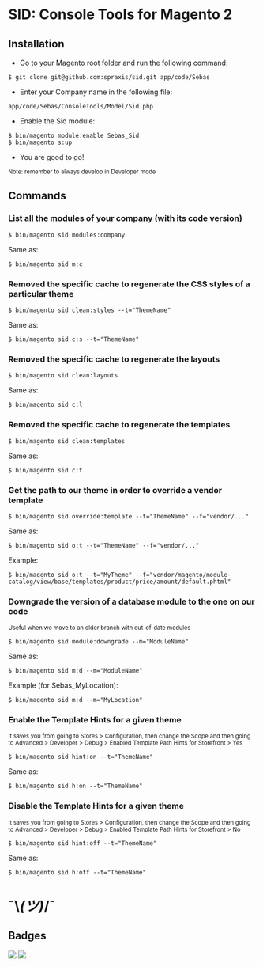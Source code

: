# SID: Console Tools for Magento 2

## Installation

- Go to your Magento root folder and run the following command:
```
$ git clone git@github.com:spraxis/sid.git app/code/Sebas
```
- Enter your Company name in the following file:
```
app/code/Sebas/ConsoleTools/Model/Sid.php
```
- Enable the Sid module:
```
$ bin/magento module:enable Sebas_Sid
$ bin/magento s:up
```
- You are good to go!

<sub>
Note: remember to always develop in Developer mode
</sub>


## Commands

### List all the modules of your company (with its code version)

```
$ bin/magento sid modules:company
```
Same as:
```
$ bin/magento sid m:c
```

### Removed the specific cache to regenerate the CSS styles of a particular theme

```
$ bin/magento sid clean:styles --t="ThemeName"
```
Same as:
```
$ bin/magento sid c:s --t="ThemeName"
```

### Removed the specific cache to regenerate the layouts

```
$ bin/magento sid clean:layouts
```
Same as:
```
$ bin/magento sid c:l
```

### Removed the specific cache to regenerate the templates

```
$ bin/magento sid clean:templates
```
Same as:
```
$ bin/magento sid c:t
```

###  Get the path to our theme in order to override a vendor template

```
$ bin/magento sid override:template --t="ThemeName" --f="vendor/..."
```
Same as:
```
$ bin/magento sid o:t --t="ThemeName" --f="vendor/..."
```
Example:
```
$ bin/magento sid o:t --t="MyTheme" --f="vendor/magento/module-catalog/view/base/templates/product/price/amount/default.phtml"
```

### Downgrade the version of a database module to the one on our code
<sub>
Useful when we move to an older branch with out-of-date modules
</sub>

```
$ bin/magento sid module:downgrade --m="ModuleName"
```
Same as:
```
$ bin/magento sid m:d --m="ModuleName"
```
Example (for Sebas_MyLocation):
```
$ bin/magento sid m:d --m="MyLocation"
```

### Enable the Template Hints for a given theme
<sub>
It saves you from going to Stores > Configuration, then change the Scope and then going to Advanced > Developer > Debug > Enabled Template Path Hints for Storefront > Yes
</sub>

```
$ bin/magento sid hint:on --t="ThemeName"
```
Same as:
```
$ bin/magento sid h:on --t="ThemeName"
```

### Disable the Template Hints for a given theme
<sub>
It saves you from going to Stores > Configuration, then change the Scope and then going to Advanced > Developer > Debug > Enabled Template Path Hints for Storefront > No
</sub>

```
$ bin/magento sid hint:off --t="ThemeName"
```
Same as:
```
$ bin/magento sid h:off --t="ThemeName"
```

# ¯\\_(ツ)_/¯

## Badges

![](https://img.shields.io/badge/license-MIT-blue.svg)
![](https://img.shields.io/badge/status-stable-green.svg)

